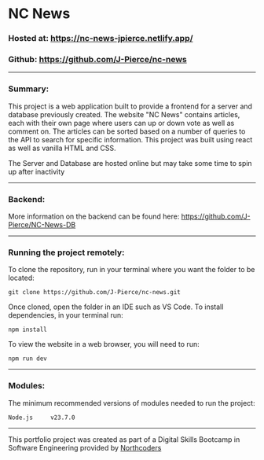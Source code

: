 # NC News

### Hosted at: https://nc-news-jpierce.netlify.app/

### Github: https://github.com/J-Pierce/nc-news

---

### Summary:

This project is a web application built to provide a frontend for a server and database previously created. The website "NC News" contains articles, each with their own page where users can up or down vote as well as comment on. The articles can be sorted based on a number of queries to the API to search for specific information. This project was built using react as well as vanilla HTML and CSS.

The Server and Database are hosted online but may take some time to spin up after inactivity

---

### Backend:

More information on the backend can be found here:
https://github.com/J-Pierce/NC-News-DB

---

### Running the project remotely:

To clone the repository, run in your terminal where you want the folder to be located:

    git clone https://github.com/J-Pierce/nc-news.git

Once cloned, open the folder in an IDE such as VS Code. To install dependencies, in your terminal run:

    npm install

To view the website in a web browser, you will need to run:

    npm run dev

---

### Modules:

The minimum recommended versions of modules needed to run the project:

    Node.js     v23.7.0

---

This portfolio project was created as part of a Digital Skills Bootcamp in Software Engineering provided by [Northcoders](https://northcoders.com/)
